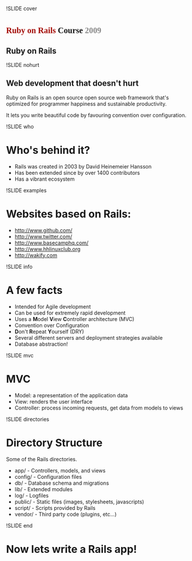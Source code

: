 !SLIDE cover

# <span style="font-family:'Bitstream Vera Serif', serif;font-size:80%"><span style="color:#a40800">Ruby on Rails</span> Course <span style="color:#8B8B8B">2009</span></span>
## Ruby on Rails

!SLIDE nohurt

## Web development that doesn't hurt

Ruby on Rails is an open source	open source web framework that's optimized for programmer happiness and sustainable productivity.

It lets you write beautiful code by favouring convention over configuration.

!SLIDE who

# Who's behind it?

* Rails was created in 2003 by David Heinemeier Hansson
* Has been extended since by over 1400 contributors
* Has a vibrant ecosystem

!SLIDE examples

# Websites based on Rails:

* <http://www.github.com/>
* <http://www.twitter.com/>
* <http://www.basecamphq.com/>
* <http://www.hhlinuxclub.org>
* <http://wakify.com>

!SLIDE info

# A few facts

* Intended for Agile development
* Can be used for extremely rapid development
* Uses a **M**odel **V**iew **C**ontroller architecture (MVC)
* Convention over Configuration
* **D**on't **R**epeat **Y**ourself (DRY)
* Several different servers and deployment strategies available
* Database abstraction!

!SLIDE mvc

# MVC

<object data="./images/mvc.svg" width="640" height="400" type="image/svg+xml" name="MVC" />

* Model: a representation of the application data
* View: renders the user interface
* Controller: process incoming requests, get data from models to views

!SLIDE directories

# Directory Structure

Some of the Rails directories.

* app/ - Controllers, models, and views
* config/ - Configuration files
* db/ - Database schema and migrations
* lib/ - Extended modules
* log/ - Logfiles
* public/ - Static files (images, stylesheets, javascripts)
* script/ - Scripts provided by Rails
* vendor/ - Third party code (plugins, etc...)

!SLIDE end

# Now lets write a Rails app!
